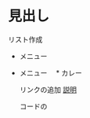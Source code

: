 # 見出し

リスト作成
* メニュー
* メニュー 
　* カレー

  リンクの追加 
  [説明](https://foul-activity-a31.notion.site/3-1b4ac659975846bd8d85e975e0d5b6c2)

  コードの
  
